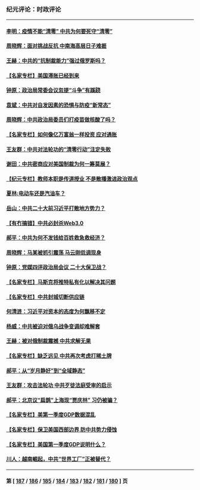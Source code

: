 ### 纪元评论：时政评论
---
#### [李明：疫情不能“清零” 中共为何要死守“清零”](../../pages/nsc1025/n13729461.md) 
#### [周晓辉：面对挑战反抗 中南海高层日子难捱](../../pages/nsc1025/n13728919.md) 
#### [王赫：中共的“抗制裁能力”强过俄罗斯吗？](../../pages/nsc1025/n13729012.md) 
#### [【名家专栏】美国滞胀已经到来](../../pages/nsc1025/n13728602.md) 
#### [钟原：政治局常委会议忽提“斗争”有蹊跷](../../pages/nsc1025/n13728275.md) 
#### [袁斌：中共对自发因素的恐惧与防疫“新常态”](../../pages/nsc1025/n13728627.md) 
#### [周晓辉：中共政治局委员们打疫苗做核酸了吗？](../../pages/nsc1025/n13728567.md) 
#### [【名家专栏】如何像亿万富翁一样投资 应对通胀](../../pages/nsc1025/n13727916.md) 
#### [王友群：中共对法轮功的“清零行动”注定失败](../../pages/nsc1025/n13727525.md) 
#### [谢田：中共密商应对美国制裁为何一筹莫展？](../../pages/nsc1025/n13728088.md) 
#### [【纪元专栏】教师本职是传道授业 不是散播激进政治观点](../../pages/nsc1025/n13728085.md) 
#### [夏林:电动车还是汽油车？](../../pages/nsc1025/n13728044.md) 
#### [岳山：中共二十大前习近平打散地方势力？](../../pages/nsc1025/n13727702.md) 
#### [【有冇搞错】中共必封杀Web3.0](../../pages/nsc1025/n13727399.md) 
#### [郝平：中共为何不发钱给百姓救急救经济？](../../pages/nsc1025/n13727708.md) 
#### [周晓辉：马某被抓引震荡 马云刚低调现身](../../pages/nsc1025/n13726337.md) 
#### [钟原：党媒四评政治局会议 二十大保卫战？](../../pages/nsc1025/n13727437.md) 
#### [【名家专栏】马斯克将推特私有化以解决其问题](../../pages/nsc1025/n13727071.md) 
#### [【名家专栏】中共封城切断供应链](../../pages/nsc1025/n13726949.md) 
#### [何清涟：习近平对资本的态度为何飘移不定](../../pages/nsc1025/n13727235.md) 
#### [杨威：中共被迫对俄乌战争变调却难解套](../../pages/nsc1025/n13726588.md) 
#### [王赫：被对俄制裁震撼 中共求解无果](../../pages/nsc1025/n13726488.md) 
#### [【名家专栏】缺乏远见 中共再次考虑打稀土牌](../../pages/nsc1025/n13726221.md) 
#### [郝平：从“岁月静好”到“全域静态”](../../pages/nsc1025/n13725805.md) 
#### [王友群：攻击法轮功 中共歹徒法庭受审的启示](../../pages/nsc1025/n13725074.md) 
#### [郝平：北京议“扁鹊”上海现“贾庆林” 习仍被骗？](../../pages/nsc1025/n13725725.md) 
#### [【名家专栏】美第一季度GDP数据混乱](../../pages/nsc1025/n13725866.md) 
#### [【名家专栏】保卫美国西部边界 防中共势力侵蚀](../../pages/nsc1025/n13725525.md) 
#### [【名家专栏】美国第一季度GDP说明什么？](../../pages/nsc1025/n13725561.md) 
#### [川人：越南崛起，中共“世界工厂”正被替代？](../../pages/nsc1025/n13725717.md) 

---
#### 第 [ [187](./187.md) / [186](./186.md) / [185](./185.md) / [184](./184.md) / [183](./183.md) / [182](./182.md) / [181](./181.md) / [180](./180.md) ] 页
